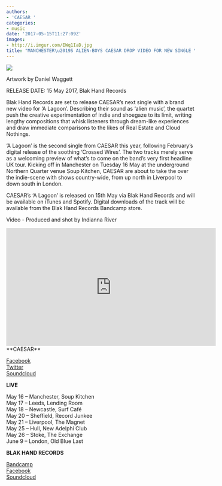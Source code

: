 ```yaml
---
authors:
- 'CAESAR '
categories:
- music
date: '2017-05-15T11:27:09Z'
images:
- http://i.imgur.com/EWq1IaD.jpg
title: "MANCHESTER\u2019S ALIEN-BOYS CAESAR DROP VIDEO FOR NEW SINGLE \u2018A LAGOON\u2019"
---
```

![](http://i.imgur.com/EWq1IaD.jpg "")

Artwork by Daniel Waggett

RELEASE DATE: 15 May 2017, Blak Hand Records

Blak Hand Records are set to release CAESAR’s next single with a brand new video for ‘A Lagoon’. 
Describing their sound as ‘alien music’, the quartet push the creative experimentation of indie and shoegaze to its limit, writing lengthy compositions that whisk listeners through dream-like experiences and draw immediate comparisons to the likes of Real Estate and Cloud Nothings.

‘A Lagoon’ is the second single from CAESAR this year, following February’s digital release of the soothing ‘Crossed Wires’. The two tracks merely serve as a welcoming preview of what’s to come on the band’s very first headline UK tour. Kicking off in Manchester on Tuesday 16 May at the underground Northern Quarter venue Soup Kitchen, CAESAR are about to take the over the indie-scene with shows country-wide, from up north in Liverpool to down south in London.

CAESAR’s ‘A Lagoon’ is released on 15th May via Blak Hand Records and will be available on iTunes and Spotify. Digital downloads of the track will be available from the Blak Hand Records Bandcamp store.

Video - Produced and shot by Indianna River

<iframe width="560" height="315" src="https://www.youtube.com/embed/vPXsCIzK7ek" frameborder="0" allowfullscreen></iframe>
<br>
**CAESAR**

[Facebook](https://www.facebook.com/WHOKILLEDCAESAR "")<br>
[Twitter](https://twitter.com/caesarmcr "")<br>
[Soundcloud](https://soundcloud.com/caesar-manchester "")<br>

**LIVE**

May 16 – Manchester, Soup Kitchen<br>
May 17 – Leeds, Lending Room<br>
May 18 – Newcastle, Surf Café<br>
May 20 – Sheffield, Record Junkee<br>
May 21 – Liverpool, The Magnet<br>
May 25 – Hull, New Adelphi Club<br>
May 26 – Stoke, The Exchange<br>
June 9 – London, Old Blue Last<br>

**BLAK HAND RECORDS**

[Bandcamp](https://blakhandrecords.bandcamp.com/ "") <br>
[Facebook](https://www.facebook.com/blakhandrecords "") <br>
[Soundcloud](https://soundcloud.com/blak-hand-records "") <br>
